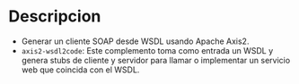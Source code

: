 # Descripcion
* Generar un cliente SOAP desde WSDL usando Apache Axis2.
* `axis2-wsdl2code`: Este complemento toma como entrada un WSDL y genera stubs de cliente y servidor para llamar o implementar un servicio web que coincida con el WSDL.
